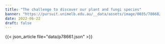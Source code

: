 ```yaml
---
title: "The challenge to discover our plant and fungi species"
banner: "https://pursuit.unimelb.edu.au/__data/assets/image/0035/78668/The-challenge-to-discover-our-plant-and-fungi-species_58325d09-4146-445f-ba10-e170a504a217.jpg"
date: 2022-06-22
draft: false
---
```


{{< json_article file="data/p78661.json" >}}